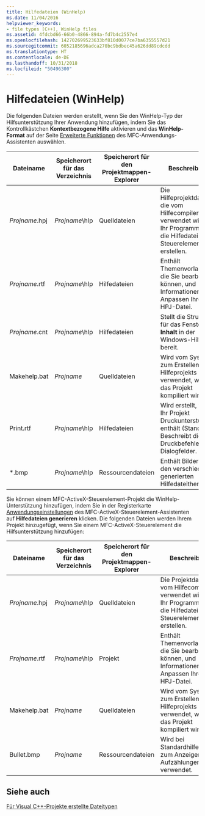 ```yaml
---
title: Hilfedateien (WinHelp)
ms.date: 11/04/2016
helpviewer_keywords:
- file types [C++], WinHelp files
ms.assetid: 4fdcbd66-66b0-4866-894a-fd7b4c2557e4
ms.openlocfilehash: 142702699523633bf810d0077ce7ba6355557d21
ms.sourcegitcommit: 6052185696adca270bc9bdbec45a626dd89cdcdd
ms.translationtype: HT
ms.contentlocale: de-DE
ms.lasthandoff: 10/31/2018
ms.locfileid: "50496300"
---
```

# <a name="help-files-winhelp"></a>Hilfedateien (WinHelp)

Die folgenden Dateien werden erstellt, wenn Sie den WinHelp-Typ der Hilfsunterstützung Ihrer Anwendung hinzufügen, indem Sie das Kontrollkästchen **Kontextbezogene Hilfe** aktivieren und das **WinHelp-Format** auf der Seite [Erweiterte Funktionen](../mfc/reference/advanced-features-mfc-application-wizard.md) des MFC-Anwendungs-Assistenten auswählen.

|Dateiname|Speicherort für das Verzeichnis|Speicherort für den Projektmappen-Explorer|Beschreibung |
|---------------|------------------------|--------------------------------|-----------------|
|*Projname*.hpj|*Projname*\hlp|Quelldateien|Die Hilfeprojektdatei, die vom Hilfecompiler verwendet wird, um Ihr Programm oder die Hilfedatei des Steuerelements zu erstellen.|
|*Projname*.rtf|*Projname*\hlp|Hilfedateien|Enthält Themenvorlagen, die Sie bearbeiten können, und Informationen zum Anpassen Ihrer HPJ-Datei.|
|*Projname*.cnt|*Projname*\hlp|Hilfedateien|Stellt die Struktur für das Fenster **Inhalt** in der Windows-Hilfe bereit.|
|Makehelp.bat|*Projname*|Quelldateien|Wird vom System zum Erstellen des Hilfeprojekts verwendet, wenn das Projekt kompiliert wird.|
|Print.rtf|*Projname*\hlp|Hilfedateien|Wird erstellt, wenn Ihr Projekt Druckunterstützung enthält (Standard). Beschreibt die Druckbefehle und Dialogfelder.|
|*.bmp|*Projname*\hlp|Ressourcendateien|Enthält Bilder zu den verschiedenen generierten Hilfedateithemen.|

Sie können einem MFC-ActiveX-Steuerelement-Projekt die WinHelp-Unterstützung hinzufügen, indem Sie in der Registerkarte [Anwendungseinstellungen](../mfc/reference/application-settings-mfc-activex-control-wizard.md) des MFC-ActiveX-Steuerelement-Assistenten auf **Hilfedateien generieren** klicken. Die folgenden Dateien werden Ihrem Projekt hinzugefügt, wenn Sie einem MFC-ActiveX-Steuerelement die Hilfsunterstützung hinzufügen:

|Dateiname|Speicherort für das Verzeichnis|Speicherort für den Projektmappen-Explorer|Beschreibung |
|---------------|------------------------|--------------------------------|-----------------|
|*Projname*.hpj|*Projname*\hlp|Quelldateien|Die Projektdatei, die vom Hilfecompiler verwendet wird, um Ihr Programm oder die Hilfedatei des Steuerelements zu erstellen.|
|*Projname*.rtf|*Projname*\hlp|Projekt|Enthält Themenvorlagen, die Sie bearbeiten können, und Informationen zum Anpassen Ihrer HPJ-Datei.|
|Makehelp.bat|*Projname*|Quelldateien|Wird vom System zum Erstellen des Hilfeprojekts verwendet, wenn das Projekt kompiliert wird.|
|Bullet.bmp|*Projname*|Ressourcendateien|Wird bei Standardhilfethemen zum Anzeigen von Aufzählungen verwendet.|

## <a name="see-also"></a>Siehe auch

[Für Visual C++-Projekte erstellte Dateitypen](../ide/file-types-created-for-visual-cpp-projects.md)